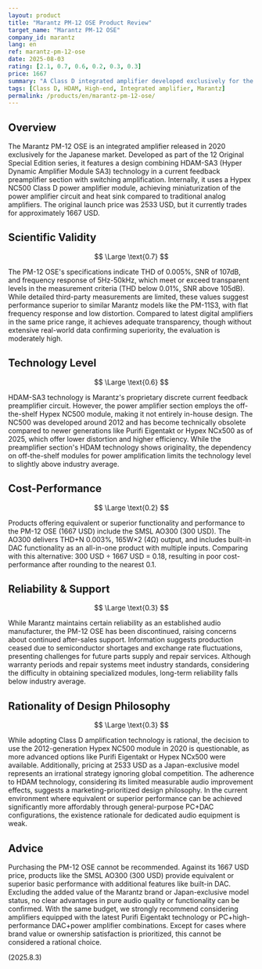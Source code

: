 ```yaml
---
layout: product
title: "Marantz PM-12 OSE Product Review"
target_name: "Marantz PM-12 OSE"
company_id: marantz
lang: en
ref: marantz-pm-12-ose
date: 2025-08-03
rating: [2.1, 0.7, 0.6, 0.2, 0.3, 0.3]
price: 1667
summary: "A Class D integrated amplifier developed exclusively for the Japanese market. Despite incorporating HDAM-SA3 technology and Hypex NC500 modules, equivalent functionality is available at significantly lower prices, resulting in poor cost-performance."
tags: [Class D, HDAM, High-end, Integrated amplifier, Marantz]
permalink: /products/en/marantz-pm-12-ose/
---
```

## Overview

The Marantz PM-12 OSE is an integrated amplifier released in 2020 exclusively for the Japanese market. Developed as part of the 12 Original Special Edition series, it features a design combining HDAM-SA3 (Hyper Dynamic Amplifier Module SA3) technology in a current feedback preamplifier section with switching amplification. Internally, it uses a Hypex NC500 Class D power amplifier module, achieving miniaturization of the power amplifier circuit and heat sink compared to traditional analog amplifiers. The original launch price was 2533 USD, but it currently trades for approximately 1667 USD.

## Scientific Validity

$$ \Large \text{0.7} $$

The PM-12 OSE's specifications indicate THD of 0.005%, SNR of 107dB, and frequency response of 5Hz-50kHz, which meet or exceed transparent levels in the measurement criteria (THD below 0.01%, SNR above 105dB). While detailed third-party measurements are limited, these values suggest performance superior to similar Marantz models like the PM-11S3, with flat frequency response and low distortion. Compared to latest digital amplifiers in the same price range, it achieves adequate transparency, though without extensive real-world data confirming superiority, the evaluation is moderately high.

## Technology Level

$$ \Large \text{0.6} $$

HDAM-SA3 technology is Marantz's proprietary discrete current feedback preamplifier circuit. However, the power amplifier section employs the off-the-shelf Hypex NC500 module, making it not entirely in-house design. The NC500 was developed around 2012 and has become technically obsolete compared to newer generations like Purifi Eigentakt or Hypex NCx500 as of 2025, which offer lower distortion and higher efficiency. While the preamplifier section's HDAM technology shows originality, the dependency on off-the-shelf modules for power amplification limits the technology level to slightly above industry average.

## Cost-Performance

$$ \Large \text{0.2} $$

Products offering equivalent or superior functionality and performance to the PM-12 OSE (1667 USD) include the SMSL AO300 (300 USD). The AO300 delivers THD+N 0.003%, 165W×2 (4Ω) output, and includes built-in DAC functionality as an all-in-one product with multiple inputs. Comparing with this alternative: 300 USD ÷ 1667 USD = 0.18, resulting in poor cost-performance after rounding to the nearest 0.1.

## Reliability & Support

$$ \Large \text{0.3} $$

While Marantz maintains certain reliability as an established audio manufacturer, the PM-12 OSE has been discontinued, raising concerns about continued after-sales support. Information suggests production ceased due to semiconductor shortages and exchange rate fluctuations, presenting challenges for future parts supply and repair services. Although warranty periods and repair systems meet industry standards, considering the difficulty in obtaining specialized modules, long-term reliability falls below industry average.

## Rationality of Design Philosophy

$$ \Large \text{0.3} $$

While adopting Class D amplification technology is rational, the decision to use the 2012-generation Hypex NC500 module in 2020 is questionable, as more advanced options like Purifi Eigentakt or Hypex NCx500 were available. Additionally, pricing at 2533 USD as a Japan-exclusive model represents an irrational strategy ignoring global competition. The adherence to HDAM technology, considering its limited measurable audio improvement effects, suggests a marketing-prioritized design philosophy. In the current environment where equivalent or superior performance can be achieved significantly more affordably through general-purpose PC+DAC configurations, the existence rationale for dedicated audio equipment is weak.

## Advice

Purchasing the PM-12 OSE cannot be recommended. Against its 1667 USD price, products like the SMSL AO300 (300 USD) provide equivalent or superior basic performance with additional features like built-in DAC. Excluding the added value of the Marantz brand or Japan-exclusive model status, no clear advantages in pure audio quality or functionality can be confirmed. With the same budget, we strongly recommend considering amplifiers equipped with the latest Purifi Eigentakt technology or PC+high-performance DAC+power amplifier combinations. Except for cases where brand value or ownership satisfaction is prioritized, this cannot be considered a rational choice.

(2025.8.3)
